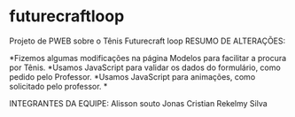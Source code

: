 # futurecraftloop
Projeto de PWEB sobre o Tênis Futurecraft loop
RESUMO DE ALTERAÇÕES:

*Fizemos algumas modificações na página Modelos
para facilitar a procura por Tênis.
*Usamos JavaScript para validar os dados do formulário,
como pedido pelo Professor.
*Usamos JavaScript para animações, como solicitado 
pelo professor.
*

INTEGRANTES DA EQUIPE:
Alisson souto
Jonas Cristian
Rekelmy Silva
